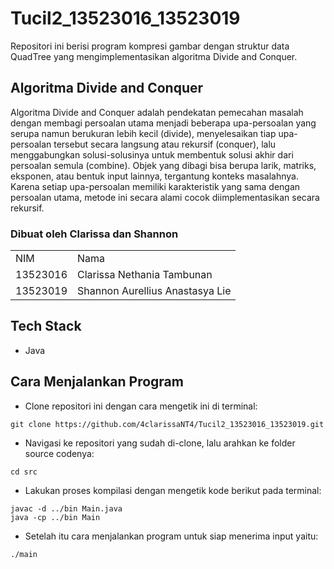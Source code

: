 # Tucil2_13523016_13523019
Repositori ini berisi program kompresi gambar dengan struktur data QuadTree yang mengimplementasikan algoritma Divide and Conquer.

## Algoritma Divide and Conquer
Algoritma Divide and Conquer adalah pendekatan pemecahan masalah dengan membagi persoalan utama menjadi beberapa upa-persoalan yang serupa namun berukuran lebih kecil (divide), menyelesaikan tiap upa-persoalan tersebut secara langsung atau rekursif (conquer), lalu menggabungkan solusi-solusinya untuk membentuk solusi akhir dari persoalan semula (combine). Objek yang dibagi bisa berupa larik, matriks, eksponen, atau bentuk input lainnya, tergantung konteks masalahnya. Karena setiap upa-persoalan memiliki karakteristik yang sama dengan persoalan utama, metode ini secara alami cocok diimplementasikan secara rekursif.

<div id="contributor">
  <strong>
    <h3>Dibuat oleh Clarissa dan Shannon</h3>
    <table align="center">
      <tr>
        <td>NIM</td>
        <td>Nama</td>
      </tr>
      <tr>
        <td>13523016</td>
        <td>Clarissa Nethania Tambunan</td>
      </tr>
      <tr>
        <td>13523019</td>
        <td>Shannon Aurellius Anastasya Lie</td>
    </table>
  </strong>
</div>

## Tech Stack
- Java

## Cara Menjalankan Program
- Clone repositori ini dengan cara mengetik ini di terminal:
```shell
git clone https://github.com/4clarissaNT4/Tucil2_13523016_13523019.git
```

- Navigasi ke repositori yang sudah di-clone, lalu arahkan ke folder source codenya:
```shell
cd src
```

- Lakukan proses kompilasi dengan mengetik kode berikut pada terminal:
```shell
javac -d ../bin Main.java
java -cp ../bin Main
```

- Setelah itu cara menjalankan program untuk siap menerima input yaitu:
```shell
./main
```